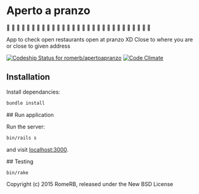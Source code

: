 # Aperto a pranzo

:hamburger: :fries: :poultry_leg: :meat_on_bone: :spaghetti: :curry:
:fried_shrimp: :bento: :sushi: :fish_cake: :rice_ball: :rice_cracker:
:rice: :ramen: :stew: :oden: :dango: :egg: :bread: :doughnut: :custard:
:icecream: :ice_cream: :shaved_ice: :cake: :cookie: :chocolate_bar:
:watermelon: :strawberry:

App to check open restaurants open at pranzo XD
Close to where you are or close to given address

[![Codeship Status for romerb/apertoapranzo](https://www.codeship.io/projects/e4516ef0-c6be-0132-0c1d-26d28fe02b95/status?branch=master)](https://www.codeship.io/projects/74774)
[![Code Climate](https://codeclimate.com/github/romerb/apertoapranzo/badges/gpa.svg)](https://codeclimate.com/github/romerb/apertoapranzo)

## Installation

Install dependancies:

```bash
bundle install
```

## Run application

Run the server:

```bash
bin/rails s
```

and visit [localhost:3000](http://localhost:3000).

## Testing

```
bin/rake
```

Copyright (c) 2015 RomeRB, released under the New BSD License
